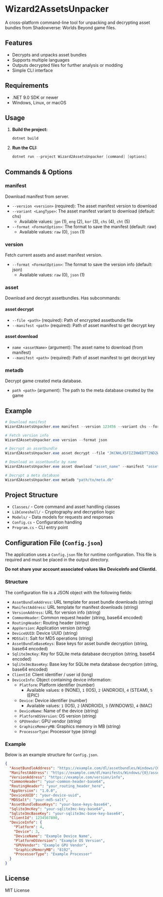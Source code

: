 # Wizard2AssetsUnpacker

A cross-platform command-line tool for unpacking and decrypting asset bundles from Shadowverse: Worlds Beyond game files.

## Features

- Decrypts and unpacks asset bundles
- Supports multiple languages
- Outputs decrypted files for further analysis or modding
- Simple CLI interface

## Requirements

- .NET 9.0 SDK or newer
- Windows, Linux, or macOS

## Usage

1. **Build the project:**

   ```powershell
   dotnet build
   ```

2. **Run the CLI:**

   ```powershell
   dotnet run --project Wizard2AssetsUnpacker [command] [options]
   ```

## Commands & Options

### manifest

Download manifest from server.

- `--version <version>` (required): The asset manifest version to download
- `--variant <LangType>`: The asset manifest variant to download (default: chs)
  - Available values: `jpn` (1), `eng` (2), `kor` (3), `chs` (4), `cht` (5)
- `--format <FormatOption>`: The format to save the manifest (default: raw)
  - Available values: `raw` (0), `json` (1)

### version

Fetch current assets and asset manifest version.

- `--format <FormatOption>`: The format to save the version info (default: json)
  - Available values: `raw` (0), `json` (1)

### asset

Download and decrypt assetbundles. Has subcommands:

#### asset decrypt

- `--file <path>` (required): Path of encrypted assetbundle file
- `--manifest <path>` (required): Path of asset manifest to get decrypt key

#### asset download

- `name <assetName>` (argument): The asset name to download (from manifest)
- `--manifest <path>` (required): Path of asset manifest to get decrypt key

### metadb

Decrypt game created meta database.

- `path <path>` (argument): The path to the meta database created by the game

## Example

```powershell
# Download manifest
Wizard2AssetsUnpacker.exe manifest --version 123456 --variant chs --format json

# Fetch version info
Wizard2AssetsUnpacker.exe version --format json

# Decrypt an assetbundle
Wizard2AssetsUnpacker.exe asset decrypt --file "JKCNHLX5FIZINWEDTT2ND2WU4Y" --manifest "assetbundle.Chs.manifest"

# Download an assetbundle by name
Wizard2AssetsUnpacker.exe asset download "asset_name" --manifest "assetbundle.Chs.manifest"

# Decrypt a meta database
Wizard2AssetsUnpacker.exe metadb "path/to/meta.db"
```

## Project Structure

- `Classes/` - Core command and asset handling classes
- `LibConeshell/` - Cryptography and decryption logic
- `Models/` - Data models for requests and responses
- `Config.cs` - Configuration handling
- `Program.cs` - CLI entry point

## Configuration File (`Config.json`)

The application uses a `Config.json` file for runtime configuration. This file is required and must be placed in the output directory.

**Do not share your account associated values like DeviceInfo and ClientId.**

### Structure

The configuration file is a JSON object with the following fields:

- `AssetBundleAddress`: URL template for asset bundle downloads (string)
- `ManifestAddress`: URL template for manifest downloads (string)
- `VersionAddress`: URL for version info (string)
- `CommonHeader`: Common request header (string, base64 encoded)
- `RoutingHeader`: Routing header (string)
- `AppVersion`: Application version (string)
- `DeviceUUID`: Device UUID (string)
- `MD5Salt`: Salt for MD5 operations (string)
- `AssetBundleBaseKeys`: Base keys for asset bundle decryption (string, base64 encoded)
- `Sqlite3mcKey`: Key for SQLite meta database decryption (string, base64 encoded)
- `Sqlite3mcBaseKey`: Base key for SQLite meta database decryption (string, base64 encoded)
- `ClientId`: Client identifier / user id (long)
- `DeviceInfo`: Object containing device information:
  - `Platform`: Platform identifier (number)
    - Available values: `0` (NONE), `1` (IOS), `2` (ANDROID), `4` (STEAM), `5` (EPIC)
  - `Device`: Device identifier (number)
    - Available values: `1` (IOS), `2` (ANDROID), `3` (WINDOWS), `4` (MAC)
  - `DeviceName`: Name of the device (string)
  - `PlatformOSVersion`: OS version (string)
  - `GPUVendor`: GPU vendor (string)
  - `GraphicsMemoryMB`: Graphics memory in MB (string)
  - `ProcessorType`: Processor type (string)

### Example

Below is an example structure for `Config.json`.

```json
{
  "AssetBundleAddress": "https://example.com/dl/assetbundles/Windows/{0}/{1}",
  "ManifestAddress": "https://example.com/dl/manifests/Windows/{0}/assetbundle.{1}.manifest",
  "VersionAddress": "https://example.com/version/info",
  "CommonHeader": "your-common-header-base64",
  "RoutingHeader": "your_routing_header_here",
  "AppVersion": "1.0.0",
  "DeviceUUID": "your-device-uuid",
  "MD5Salt": "your-md5-salt",
  "AssetBundleBaseKeys": "your-base-keys-base64",
  "Sqlite3mcKey": "your-sqlite3mc-key-base64",
  "Sqlite3mcBaseKey": "your-sqlite3mc-base-key-base64",
  "ClientId": 1234567890,
  "DeviceInfo": {
    "Platform": 4,
    "Device": 3,
    "DeviceName": "Example Device Name",
    "PlatformOSVersion": "Example OS Version",
    "GPUVendor": "Example GPU Vendor",
    "GraphicsMemoryMB": "8192",
    "ProcessorType": "Example Processor"
  }
}
```

## License

MIT License
